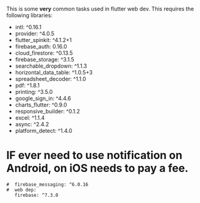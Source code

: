 This is some **very** common tasks used in flutter web dev.
This requires the following libraries:
*  intl: ^0.16.1
*  provider: ^4.0.5
*  flutter_spinkit: ^4.1.2+1
*  firebase_auth: 0.16.0
*  cloud_firestore: ^0.13.5
*  firebase_storage: ^3.1.5
*  searchable_dropdown: ^1.1.3
*  horizontal_data_table: ^1.0.5+3
*  spreadsheet_decoder: ^1.1.0
*  pdf: ^1.8.1
*  printing: ^3.5.0
*  google_sign_in: ^4.4.6
*  charts_flutter: ^0.9.0
*  responsive_builder: ^0.1.2
*  excel: ^1.1.4
*  async: ^2.4.2
*  platform_detect: ^1.4.0
#  IF ever need to use notification on Android, on iOS needs to pay a fee.
```
#  firebase_messaging: ^6.0.16
#  web dep:
   firebase: ^7.3.0
```
